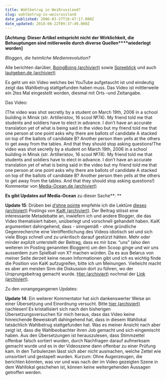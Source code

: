 ```yaml
---
title: Wahlbetrug in Weißrussland?
slug: wahlbetrug-in-weisrussland
date_published: 2006-03-27T18:47:17.000Z
date_updated: 2018-08-22T09:37:49.000Z
---
```


**[Achtung: Dieser Artikel entspricht nicht der Wirklichkeit, die Behauptungen sind mitlerweile durch diverse Quellen****wiederlegt worden]**

*Bloggen, die heimliche Medienrevolution?*

Alle berichten darüber, [BoingBoing (archiviert)](http://web.archive.org/web/20060327235633/http://www.boingboing.net:80/2006/03/26/video_reveals_belaru.html) sowie [Spreeblick](http://www.spreeblick.com/2006/03/26/frei-offen-und-transparent/) und auch [lautgeben.de (archiviert)](http://web.archive.org/web/20060425200625/http://www.lautgeben.de:80/2006/03/26/wahlen-weisrussisch/)

Es geht um ein Video welches bei YouTube aufgetaucht ist und eindeutig zeigt das Wahlbetrug stattgefunden haben muss. Das Video ist mittlerweile ein 2tes Mal eingestellt worden, diesmal mit Orts –und Zeitangabe.

Das Video:

(The video was shot secretly by a student on March 19th, 2006 in a school building in Minsk (str. Artilleristov, 16 scool №74). My friend told me that students and soldiers have to elect in advance. I don’t have an accurate translation yet of what is being said in the video but my friend told me that one person at one point asks why there are ballots of candidate A stacked on top of the ballots of candidate B? Another person then yells at the others to get away from the tables. And that they should stop asking questions!The video was shot secretly by a student on March 19th, 2006 in a school building in Minsk (str. Artilleristov, 16 scool №74). My friend told me that students and soldiers have to elect in advance. I don’t have an accurate translation yet of what is being said in the video but my friend told me that one person at one point asks why there are ballots of candidate A stacked on top of the ballots of candidate B? Another person then yells at the others to get away from the tables. And that they should stop asking questions!) Kommentar von [Media-Ocean.de (archiviert)](http://web.archive.org/web/20060506233026/http://www.media-ocean.de:80/2006/03/26/does-youtube-video-proove-election-fraud-in-belarus/)

**Es gibt Updates auf Media-Ocean** zu dieser Sache**:
**

**Update 15**: Drüben bei [d’ohne pointe](http://www.ohne-pointe.de/) empfehle ich die Lektüre [dieses (archiviert)](http://web.archive.org/web/20060502090137/http://www.ohne-pointe.de:80/2006/03/27/warum-blogs-scheisse-sind/) Postings von [KaiK (archiviert)](http://web.archive.org/web/20060210002758/http://ohne-pointe.de:80/impressum/). Der Beitrag stösst eine interessante Metadebatte an, inwiefern ich und andere Blogger, die das Video thematisiert haben, unüberlegt und vorschnell gehandelt haben. KaiK argumentiert dahingehend, dass - sinngemäß - ohne gründliche Gegenrecherche eine Veröffentlichung des Videos idiotisch sei und sich viele Blogs schnell und zu unkritisch darauf gestürzt hätten. Mehr oder minder explizit unterstellt der Beitrag, dass es mir bzw. “uns” (also den weiteren im Posting genannten Bloggern) um den Scoop ginge und wir uns ausserdem zum Spielball von X? machen würden. Da es aus Belarus von meiner Seite derzeit keine neuen Informationen gibt und ich es wichtig finde die Position von KaiK aufzugreifen, bitte ich um Meinungen. Vielleicht macht es aber am meisten Sinn die Diskussion dort zu führen, wo der Ursprungsbeitrag gemacht wurde. [Hier (archiviert)](http://web.archive.org/web/20060502090137/http://www.ohne-pointe.de:80/2006/03/27/warum-blogs-scheisse-sind/) nochmal der [Link (archiviert)](http://web.archive.org/web/20060502090137/http://www.ohne-pointe.de:80/2006/03/27/warum-blogs-scheisse-sind/).

Zu den vorangegangenen Updates:

**Update 14**: Ein weiterer Kommentator hat sich dankenswerter Weise an einer Übersetzung und Einordnung versucht. Bitte [hier (archiviert)](http://web.archive.org/web/20160703043238/http://www.media-ocean.de/2006/03/27/updates-belarus2/) nachlesen! Es kristallisiert sich nach den bisherigen Übersetzungsversuchen für mich heraus, dass das Video keine hinreichende Beweiskraft dahingehend hat, dass in diesem Wahllokal tatsächlich Wahlbetrug stattgefunden hat. Was es meiner Ansicht nach aber zeigt ist, dass die Wahlbeobachter ihren Job gemacht und sich eingemischt haben. Aus den Übersetzungen ist herauszulesen, dass Stimmzettel offenbar falsch sortiert wurden, durch Nachfragen darauf aufmerksam gemacht wurde und es in der Videoszene dann offenbar zu einer Prüfung kam. In den Turbulenzen lässt sich aber nicht ausmachen, welche Zettel wie umsortiert und gestapelt wurden. Kurzum: Ohne Augenzeugen, die berichten könnten, was vor und was nach der im Video gezeigten Szene in dem Wahllokal geschehen ist, können keine weitergehenden Aussagen getroffen werden.
